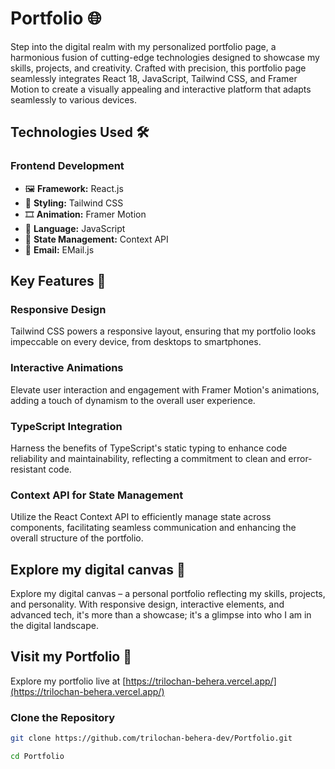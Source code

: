 # Portfolio 🌐

Step into the digital realm with my personalized portfolio page, a harmonious fusion of cutting-edge technologies designed to showcase my skills, projects, and creativity. Crafted with precision, this portfolio page seamlessly integrates React 18, JavaScript, Tailwind CSS, and Framer Motion to create a visually appealing and interactive platform that adapts seamlessly to various devices.


## Technologies Used 🛠

### Frontend Development

- 🖼 **Framework:** React.js
- 🎨 **Styling:** Tailwind CSS
- 🎞 **Animation:** Framer Motion
- 🚀 **Language:** JavaScript
- 🔄 **State Management:** Context API
- 🔄 **Email:** EMail.js

## Key Features 🚀

### Responsive Design

Tailwind CSS powers a responsive layout, ensuring that my portfolio looks impeccable on every device, from desktops to smartphones.

### Interactive Animations

Elevate user interaction and engagement with Framer Motion's animations, adding a touch of dynamism to the overall user experience.

### TypeScript Integration

Harness the benefits of TypeScript's static typing to enhance code reliability and maintainability, reflecting a commitment to clean and error-resistant code.

### Context API for State Management

Utilize the React Context API to efficiently manage state across components, facilitating seamless communication and enhancing the overall structure of the portfolio.

## Explore my digital canvas 🎨

Explore my digital canvas – a personal portfolio reflecting my skills, projects, and personality. With responsive design, interactive elements, and advanced tech, it's more than a showcase; it's a glimpse into who I am in the digital landscape.

## Visit my Portfolio 🚀

Explore my portfolio live at [https://trilochan-behera.vercel.app/](https://trilochan-behera.vercel.app/)

### Clone the Repository

```bash
git clone https://github.com/trilochan-behera-dev/Portfolio.git
```
```bash
cd Portfolio
```

